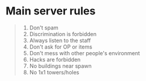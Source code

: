 # Main server rules


> 1. Don't spam
> 2. Discrimination is forbidden
> 3. Always listen to the staff
> 4. Don't ask for OP or items
> 5. Don't mess with other people's environment
> 6. Hacks are forbidden
> 7. No buildings near spawn
> 8. No 1x1 towers/holes
